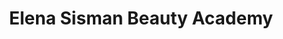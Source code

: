 ---
title: "Elena Sisman Beauty Academy"
url: /nuernberg/elena-sisman-beauty-academy/
shop: Kosmetik
---